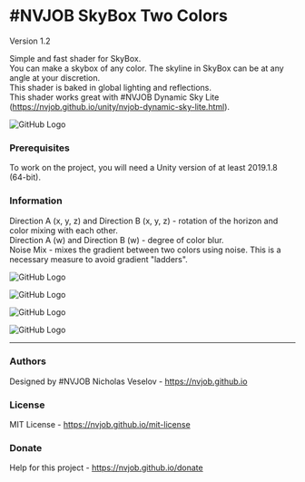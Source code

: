 # #NVJOB SkyBox Two Colors

Version 1.2

Simple and fast shader for SkyBox.<br>
You can make a skybox of any color. The skyline in SkyBox can be at any angle at your discretion.<br>
This shader is baked in global lighting and reflections.<br>
This shader works great with #NVJOB Dynamic Sky Lite (https://nvjob.github.io/unity/nvjob-dynamic-sky-lite.html).

![GitHub Logo](https://raw.githubusercontent.com/nvjob/nvjob.github.io/master/repo/unity%20assets/skybox%20two%20colors/12/pic/3.gif)

### Prerequisites

To work on the project, you will need a Unity version of at least 2019.1.8 (64-bit).

### Information
Direction A (x, y, z) and Direction B (x, y, z) - rotation of the horizon and color mixing with each other.<br>
Direction A (w) and Direction B (w) - degree of color blur.<br>
Noise Mix - mixes the gradient between two colors using noise. This is a necessary measure to avoid gradient "ladders".

![GitHub Logo](https://raw.githubusercontent.com/nvjob/nvjob.github.io/master/repo/unity%20assets/skybox%20two%20colors/12/pic/2s.png)

![GitHub Logo](https://raw.githubusercontent.com/nvjob/nvjob.github.io/master/repo/unity%20assets/skybox%20two%20colors/12/pic/1s.png)

![GitHub Logo](https://raw.githubusercontent.com/nvjob/nvjob.github.io/master/repo/unity%20assets/skybox%20two%20colors/12/pic/5.jpg)

![GitHub Logo](https://raw.githubusercontent.com/nvjob/nvjob.github.io/master/repo/unity%20assets/skybox%20two%20colors/12/pic/6.jpg)

-------------------------------------------------------------------

### Authors
Designed by #NVJOB Nicholas Veselov - https://nvjob.github.io

### License
MIT License - https://nvjob.github.io/mit-license

### Donate
Help for this project - https://nvjob.github.io/donate
